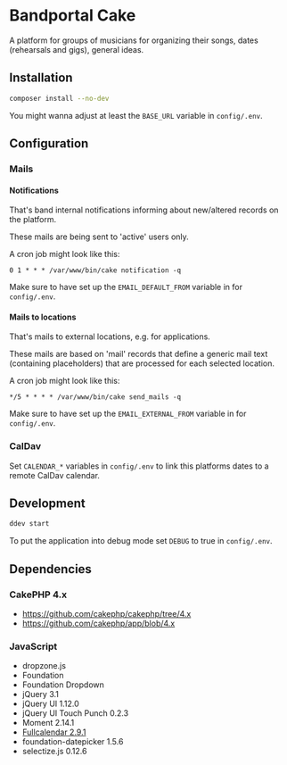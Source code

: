 # Bandportal Cake

A platform for groups of musicians for organizing their songs, dates (rehearsals and gigs), general ideas.

## Installation

```bash
composer install --no-dev
```

You might wanna adjust at least the `BASE_URL` variable in `config/.env`.

## Configuration

### Mails

#### Notifications

That's band internal notifications informing about new/altered records on the platform.

These mails are being sent to 'active' users only.

A cron job might look like this:

```crobtab
0 1 * * * /var/www/bin/cake notification -q
```

Make sure to have set up the `EMAIL_DEFAULT_FROM` variable in for `config/.env`.

#### Mails to locations

That's mails to external locations, e.g. for applications.

These mails are based on 'mail' records that define a generic mail text (containing placeholders) that are processed for each selected location.

A cron job might look like this:

```crobtab
*/5 * * * * /var/www/bin/cake send_mails -q
```

Make sure to have set up the `EMAIL_EXTERNAL_FROM` variable in for `config/.env`.

### CalDav

Set `CALENDAR_*` variables in `config/.env` to link this platforms dates to a remote CalDav calendar.

## Development

```bash
ddev start
```

To put the application into debug mode set `DEBUG` to true in `config/.env`.

## Dependencies

### CakePHP 4.x

* https://github.com/cakephp/cakephp/tree/4.x
* https://github.com/cakephp/app/blob/4.x

### JavaScript

* dropzone.js
* Foundation
* Foundation Dropdown
* jQuery 3.1
* jQuery UI 1.12.0
* jQuery UI Touch Punch 0.2.3
* Moment 2.14.1
* [Fullcalendar 2.9.1](https://github.com/fullcalendar/fullcalendar/tree/v2.9.1)
* foundation-datepicker 1.5.6
* selectize.js 0.12.6
